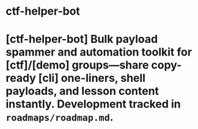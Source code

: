 # ctf-helper-bot
# [ctf-helper-bot]  Bulk payload spammer and automation toolkit for [ctf]/[demo] groups—share copy-ready [cli] one-liners, shell payloads, and lesson content instantly.  **Development tracked in `roadmaps/roadmap.md`.**
